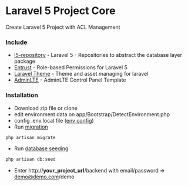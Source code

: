 # Laravel 5 Project Core

Create Laravel 5 Project with ACL Management

### Include
* [l5-repository] - Laravel 5 - Repositories to abstract the database layer package
* [Entrust] - Role-based Permissions for Laravel 5
* [Laravel Theme] - Theme and asset managing for laravel
* [AdminLTE] - AdminLTE Control Panel Template

### Installation

* Download zip file or clone
* edit environment data on app/Bootstrap/DetectEnvironment.php
* config .env.local file ([env config])
* Run [migration]
```sh
php artisan migrate
```
* Run [database seeding]
```sh
php artisan db:seed
```
* Enter http://**your_project_url**/backend with email/password => demo@demo.com/demo

[//]: # (These are reference links used in the body of this note and get stripped out when the markdown processor does it's job. There is no need to format nicely because it shouldn't be seen. Thanks SO - http://stackoverflow.com/questions/4823468/store-comments-in-markdown-syntax)


   [l5-repository]: <https://github.com/andersao/l5-repository>
   [Entrust]: <https://github.com/Zizaco/entrust>
   [Laravel Theme]: <https://github.com/teepluss/laravel-theme>
   [AdminLTE]: <https://almsaeedstudio.com/>
   [env config]: <http://laravel.com/docs/5.1/installation#environment-configuration>
   [migration]: <http://laravel.com/docs/5.1/migrations>
   [database seeding]: <http://laravel.com/docs/5.1/seeding>